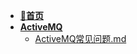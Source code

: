 - [**📖首页**](/README.md)
- [**ActiveMQ**](/消息队列/ActiveMQ/README.md)
    - [ActiveMQ常见问题.md](/消息队列/ActiveMQ/ActiveMQ常见问题.md)

